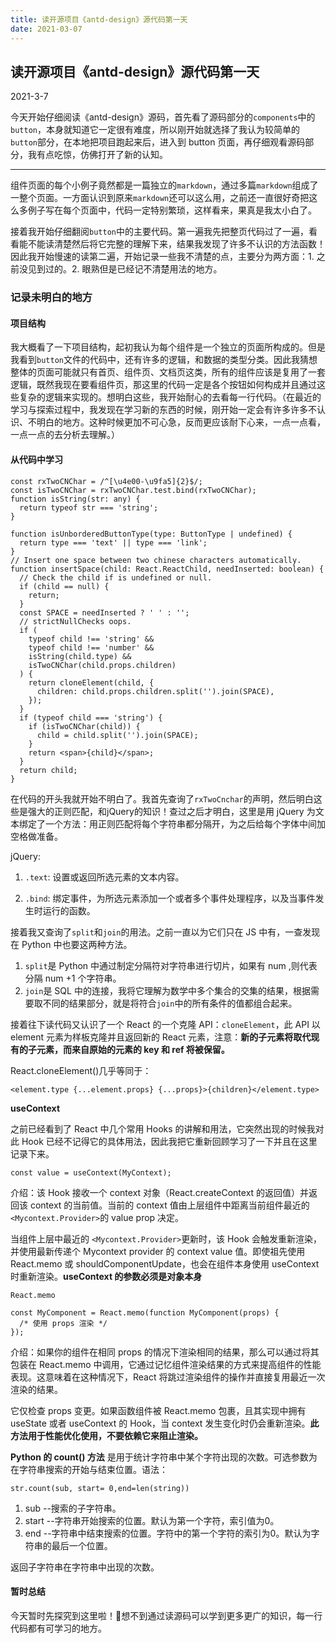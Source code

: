```yaml
---
title: 读开源项目《antd-design》源代码第一天
date: 2021-03-07
---
```


## 读开源项目《antd-design》源代码第一天

2021-3-7

今天开始仔细阅读《antd-design》源码，首先看了源码部分的`components`中的`button`，本身就知道它一定很有难度，所以刚开始就选择了我认为较简单的`button`部分，在本地把项目跑起来后，进入到 button 页面，再仔细观看源码部分，我有点吃惊，仿佛打开了新的认知。

--------

组件页面的每个小例子竟然都是一篇独立的`markdown`，通过多篇`markdown`组成了一整个页面。一方面认识到原来`markdown`还可以这么用，之前还一直很好奇把这么多例子写在每个页面中，代码一定特别繁琐，这样看来，果真是我太小白了。

接着我开始仔细翻阅`button`中的主要代码。第一遍我先把整页代码过了一遍，看看能不能读清楚然后将它完整的理解下来，结果我发现了许多不认识的方法函数！因此我开始慢速的读第二遍，开始记录一些我不清楚的点，主要分为两方面：1. 之前没见到过的。2. 眼熟但是已经记不清楚用法的地方。

### 记录未明白的地方

#### 项目结构

我大概看了一下项目结构，起初我认为每个组件是一个独立的页面所构成的。但是我看到`button`文件的代码中，还有许多的逻辑，和数据的类型分类。因此我猜想整体的页面可能就只有首页、组件页、文档页这类，所有的组件应该是复用了一套逻辑，既然我现在要看组件页，那这里的代码一定是各个按钮如何构成并且通过这些复杂的逻辑来实现的。想明白这些，我开始耐心的去看每一行代码。（在最近的学习与探索过程中，我发现在学习新的东西的时候，刚开始一定会有许多许多不认识、不明白的地方。这种时候更加不可心急，反而更应该耐下心来，一点一点看，一点一点的去分析去理解。）

#### 从代码中学习

```tsx
const rxTwoCNChar = /^[\u4e00-\u9fa5]{2}$/;
const isTwoCNChar = rxTwoCNChar.test.bind(rxTwoCNChar);
function isString(str: any) {
  return typeof str === 'string';
}

function isUnborderedButtonType(type: ButtonType | undefined) {
  return type === 'text' || type === 'link';
}
// Insert one space between two chinese characters automatically.
function insertSpace(child: React.ReactChild, needInserted: boolean) {
  // Check the child if is undefined or null.
  if (child == null) {
    return;
  }
  const SPACE = needInserted ? ' ' : '';
  // strictNullChecks oops.
  if (
    typeof child !== 'string' &&
    typeof child !== 'number' &&
    isString(child.type) &&
    isTwoCNChar(child.props.children)
  ) {
    return cloneElement(child, {
      children: child.props.children.split('').join(SPACE),
    });
  }
  if (typeof child === 'string') {
    if (isTwoCNChar(child)) {
      child = child.split('').join(SPACE);
    }
    return <span>{child}</span>;
  }
  return child;
}
```

在代码的开头我就开始不明白了。我首先查询了`rxTwoCnchar`的声明，然后明白这些是强大的正则匹配，和jQuery的知识！查过之后才明白，这里是用 jQuery 为文本绑定了一个方法：用正则匹配将每个字符串都分隔开，为之后给每个字体中间加空格做准备。

jQuery:
1. `.text`: 设置或返回所选元素的文本内容。

2. `.bind`: 绑定事件，为所选元素添加一个或者多个事件处理程序，以及当事件发生时运行的函数。

接着我又查询了`split`和`join`的用法。之前一直以为它们只在 JS 中有，一查发现在 Python 中也要这两种方法。
1. `split`是 Python 中通过制定分隔符对字符串进行切片，如果有 num ,则代表分隔 num +1 个字符串。
2. `join`是 SQL 中的连接，我将它理解为数学中多个集合的交集的结果，根据需要取不同的结果部分，就是将符合`join`中的所有条件的值都组合起来。

接着往下读代码又认识了一个 React 的一个克隆 API：`cloneElement`，此 API 以 element 元素为样板克隆并且返回新的 React 元素，注意：**新的子元素将取代现有的子元素，而来自原始的元素的 key 和 ref 将被保留。**

React.cloneElement()几乎等同于：

```tsx
<element.type {...element.props} {...props}>{children}</element.type>
```

**useContext**

之前已经看到了 React 中几个常用 Hooks 的讲解和用法，它突然出现的时候我对此 Hook 已经不记得它的具体用法，因此我把它重新回顾学习了一下并且在这里记录下来。

```tsx
const value = useContext(MyContext);
```

介绍：该 Hook 接收一个 context 对象（React.createContext 的返回值）并返回该 context 的当前值。当前的 context 值由上层组件中距离当前组件最近的 `<Mycontext.Provider>`的 value prop 决定。

当组件上层中最近的 `<Mycontext.Provider>`更新时，该 Hook 会触发重新渲染，并使用最新传递个 Mycontext provider 的 context value 值。即使祖先使用 React.memo 或 shouldComponentUpdate，也会在组件本身使用 useContext 时重新渲染。**useContext 的参数必须是对象本身**

`React.memo`

```tsx
const MyComponent = React.memo(function MyComponent(props) {
  /* 使用 props 渲染 */
});
```

介绍：如果你的组件在相同 props 的情况下渲染相同的结果，那么可以通过将其包装在 React.memo 中调用，它通过记忆组件渲染结果的方式来提高组件的性能表现。这意味着在这种情况下，React 将跳过渲染组件的操作并直接复用最近一次渲染的结果。

它仅检查 props 变更。如果函数组件被 React.memo 包裹，且其实现中拥有 useState 或者 useContext 的 Hook，当 context 发生变化时仍会重新渲染。**此方法用于性能优化使用，不要依赖它来阻止渲染。**

**Python 的 count() 方法** 是用于统计字符串中某个字符出现的次数。可选参数为在字符串搜索的开始与结束位置。语法：

```
str.count(sub, start= 0,end=len(string))
```
1. sub --搜索的子字符串。
2. start --字符串开始搜索的位置。默认为第一个字符，索引值为0。
3. end --字符串中结束搜索的位置。字符中的第一个字符的索引为0。默认为字符串的最后一个位置。

返回子字符串在字符串中出现的次数。

#### 暂时总结

今天暂时先探究到这里啦！想不到通过读源码可以学到更多更广的知识，每一行代码都有可学习的地方。
